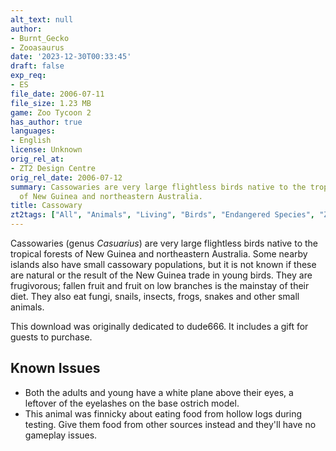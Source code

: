 ```yaml
---
alt_text: null
author:
- Burnt_Gecko
- Zooasaurus
date: '2023-12-30T00:33:45'
draft: false
exp_req:
- ES
file_date: 2006-07-11
file_size: 1.23 MB
game: Zoo Tycoon 2
has_author: true
languages:
- English
license: Unknown
orig_rel_at:
- ZT2 Design Centre
orig_rel_date: 2006-07-12
summary: Cassowaries are very large flightless birds native to the tropical forests
  of New Guinea and northeastern Australia.
title: Cassowary
zt2tags: ["All", "Animals", "Living", "Birds", "Endangered Species", "ZT2"]
---
```

Cassowaries (genus *Casuarius*) are very large flightless birds native to the tropical forests of New Guinea and northeastern Australia. Some nearby islands also have small cassowary populations, but it is not known if these are natural or the result of the New Guinea trade in young birds. They are frugivorous; fallen fruit and fruit on low branches is the mainstay of their diet. They also eat fungi, snails, insects, frogs, snakes and other small animals.

This download was originally dedicated to dude666. It includes a gift for guests to purchase.

## Known Issues

- Both the adults and young have a white plane above their eyes, a leftover of the eyelashes on the base ostrich model.
- This animal was finnicky about eating food from hollow logs during testing. Give them food from other sources instead and they'll have no gameplay issues.